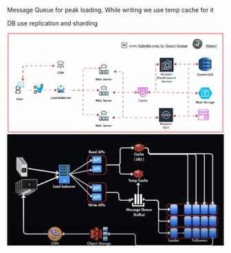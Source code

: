 Message Queue for peak loading. While writing we use temp cache for it

DB use replication and sharding

![Alt текст](/eng/img/system-design/twitter.gif)
![Alt текст](/eng/img/system-design/twitter_2.jpg)